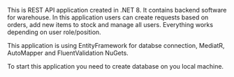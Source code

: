 This is REST API application created in .NET 8. It contains backend software for warehouse. In this application users can create requests based on orders, add new items to stock and manage all users. Everything works depending on user role/position.

This application is using EntityFramework for databse connection, MediatR, AutoMapper and FluentValidation NuGets.

To start this application you need to create database on you local machine.
